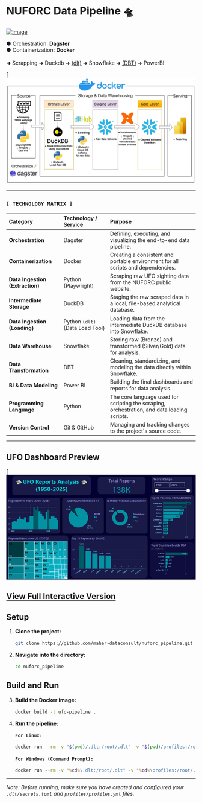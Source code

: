 # NUFORC Data Pipeline 🛸
[![image](https://images.jpost.com/image/upload/f_auto,fl_lossy/c_fill,g_faces:center,h_537,w_822/545260)](https://images.jpost.com/image/upload/f_auto,fl_lossy/c_fill,g_faces:center,h_537,w_822/545260)

● Orchestration: **Dagster** <br>
● Containerization: **Docker** <br><br>
**➜** Scrapping ➜ Duckdb ➜ <u>(dlt)</u> ➜ Snowflake ➜ <u>(DBT)</u> ➜ PowerBI

[![image](workflow_chart.jpeg)

-----

### `[ TECHNOLOGY MATRIX ]`

| Category | Technology / Service | Purpose |
| :--- | :--- | :--- |
| **Orchestration** | Dagster | Defining, executing, and visualizing the end-to-end data pipeline. |
| **Containerization** | Docker | Creating a consistent and portable environment for all scripts and dependencies. |
| **Data Ingestion (Extraction)**| Python (Playwright) | Scraping raw UFO sighting data from the NUFORC public website. |
| **Intermediate Storage** | DuckDB | Staging the raw scraped data in a local, file-based analytical database. |
| **Data Ingestion (Loading)**| Python `(dlt)` (Data Load Tool) | Loading data from the intermediate DuckDB database into Snowflake. |
| **Data Warehouse** | Snowflake | Storing raw (Bronze) and transformed (Silver/Gold) data for analysis. |
| **Data Transformation** | DBT | Cleaning, standardizing, and modeling the data directly within Snowflake. |
| **BI & Data Modeling** | Power BI | Building the final dashboards and reports for data analysis. |
| **Programming Language** | Python | The core language used for scripting the scraping, orchestration, and data loading scripts. |
| **Version Control** | Git & GitHub | Managing and tracking changes to the project's source code. |

-----
## UFO Dashboard Preview
[![image](report_dash.png)

[View Full Interactive Version](https://app.powerbi.com/view?r=eyJrIjoiOWY0MTQ2M2YtZjAyOS00Mzc1LTlkZGUtMTA0OThiZTk5MjdiIiwiaCI6IjBiYzkyNzUxLTA3MWEtNGUyYy1hNDhiLTYzMzIwNmZlZjM3NCIsImMiOjh9)
-----

## Setup

1.  **Clone the project:**
    ```bash
    git clone https://github.com/maher-dataconsult/nuforc_pipeline.git
    ```

2.  **Navigate into the directory:**
    ```bash
    cd nuforc_pipeline
    ```
    
## Build and Run

3.  **Build the Docker image:**
    ```bash
    docker build -t ufo-pipeline .
    ```

4.  **Run the pipeline:**

    **`For Linux:`**
    ```bash
    docker run --rm -v "$(pwd)/.dlt:/root/.dlt" -v "$(pwd)/profiles:/root/.dbt" ufo-pipeline
    ```

    **`For Windows (Command Prompt):`**
    ```cmd
    docker run --rm -v "%cd%\.dlt:/root/.dlt" -v "%cd%\profiles:/root/.dbt" ufo-pipeline
    ```
-----
*Note: Before running, make sure you have created and configured your `.dlt/secrets.toml` and `profiles/profiles.yml` files.*
